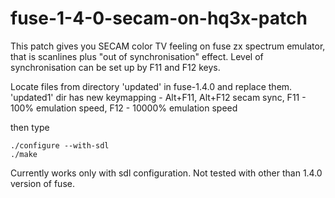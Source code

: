 # fuse-1-4-0-secam-on-hq3x-patch

This patch gives you SECAM color TV feeling on fuse zx spectrum emulator,
that is scanlines plus "out of synchronisation" effect. 
Level of synchronisation can be set up by F11 and F12 keys.

Locate files from directory 'updated' in fuse-1.4.0 and replace them.
'updated1' dir has new keymapping - Alt+F11, Alt+F12 secam sync,
F11 - 100% emulation speed, F12 - 10000% emulation speed

then type

    ./configure --with-sdl
    ./make
   
Currently works only with sdl configuration.
Not tested with other than 1.4.0 version of fuse.
